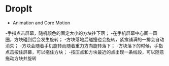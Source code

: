 # DropIt

- Animation and Core Motion

-手指点击屏幕，随机颜色的固定大小的方块往下落；
-在手机屏幕中心画一圆圈，方块碰到后会发生旋转；
-方块落地后碰撞也会旋转，紧挨铺满的一排会自动消失；
-方块会随着手机旋转而随着重力方向旋转落下；
-方块落下的时候，手指点击按住屏幕，可以拖住方块；
-按压点和方块最近的点出现一条线段，可以随意拖动方块并旋转
